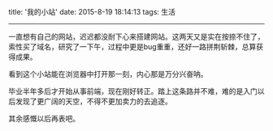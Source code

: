 title: '我的小站'
date: 2015-8-19 18:14:13
tags: 生活

---

一直想有自己的网站，迟迟都没耐下心来搭建网站。这两天又是实在按捺不住了，索性买了域名，研究了一下午，过程中更是bug重重，还好一路拼荆斩棘，总算获得成果。

看到这个小站能在浏览器中打开那一刻，内心那是万分兴奋呐。

<!-- more -->

毕业半年多后才开始从事前端，现在刚好转正。踏上这条路并不难，难的是入门以后发现了更广阔的天空，不得不更加卖力的去追逐。

其余感慨以后再表吧。